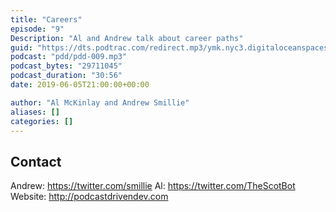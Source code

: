 ```yaml
---
title: "Careers"
episode: "9"
Description: "Al and Andrew talk about career paths"
guid: "https://dts.podtrac.com/redirect.mp3/ymk.nyc3.digitaloceanspaces.com/pdd-9.mp3"
podcast: "pdd/pdd-009.mp3"
podcast_bytes: "29711045"
podcast_duration: "30:56"
date: 2019-06-05T21:00:00+00:00

author: "Al McKinlay and Andrew Smillie"
aliases: []
categories: []
---
```


## Contact

Andrew: https://twitter.com/smillie
Al: https://twitter.com/TheScotBot
Website: http://podcastdrivendev.com
